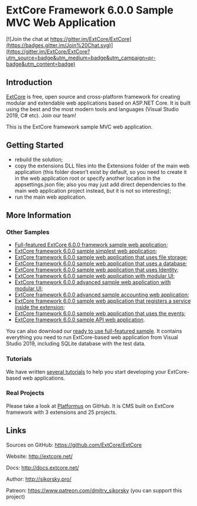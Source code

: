# ExtCore Framework 6.0.0 Sample MVC Web Application

[![Join the chat at https://gitter.im/ExtCore/ExtCore](https://badges.gitter.im/Join%20Chat.svg)](https://gitter.im/ExtCore/ExtCore?utm_source=badge&utm_medium=badge&utm_campaign=pr-badge&utm_content=badge)

## Introduction

[ExtCore](https://github.com/ExtCore/ExtCore) is free, open source and cross-platform framework for creating
modular and extendable web applications based on ASP.NET Core. It is built using the best and the most modern
tools and languages (Visual Studio 2019, C# etc). Join our team!

This is the ExtCore framework sample MVC web application.

## Getting Started

* rebuild the solution;
* copy the extensions DLL files into the Extensions folder of the main web application (this folder doesn’t exist by default,
so you need to create it in the web application root or specify another location in the appsettings.json file; also you may just
add direct dependencies to the main web application project instead, but it is not so interesting);
* run the main web application.

## More Information

### Other Samples

* [Full-featured ExtCore 6.0.0 framework sample web application](https://github.com/ExtCore/ExtCore-Sample);
* [ExtCore framework 6.0.0 sample simplest web application](https://github.com/ExtCore/ExtCore-Sample-Simplest);
* [ExtCore framework 6.0.0 sample web application that uses file storage](https://github.com/ExtCore/ExtCore-Sample-FileStorage);
* [ExtCore framework 6.0.0 sample web application that uses a database](https://github.com/ExtCore/ExtCore-Sample-Data);
* [ExtCore framework 6.0.0 sample web application that uses Identity](https://github.com/ExtCore/ExtCore-Sample-Identity);
* [ExtCore framework 6.0.0 sample web application with modular UI](https://github.com/ExtCore/ExtCore-Sample-Modular-Ui);
* [ExtCore framework 6.0.0 advanced sample web application with modular UI](https://github.com/ExtCore/ExtCore-Sample-Modular-Ui-Adv);
* [ExtCore framework 6.0.0 advanced sample accounting web application](https://github.com/ExtCore/ExtCore-Sample-Accounting);
* [ExtCore framework 6.0.0 sample web application that registers a service inside the extension](https://github.com/ExtCore/ExtCore-Sample-Service);
* [ExtCore framework 6.0.0 sample web application that uses the events](https://github.com/ExtCore/ExtCore-Sample-Events);
* [ExtCore framework 6.0.0 sample API web application](https://github.com/ExtCore/ExtCore-Sample-Api).

You can also download our [ready to use full-featured sample](http://extcore.net/files/ExtCore-Sample-6.0.0.zip).
It contains everything you need to run ExtCore-based web application from Visual Studio 2019, including SQLite
database with the test data.

### Tutorials

We have written [several tutorials](http://docs.extcore.net/en/latest/getting_started/index.html)
to help you start developing your ExtCore-based web applications.

### Real Projects

Please take a look at [Platformus](https://github.com/Platformus/Platformus) on GitHub. It is CMS
built on ExtCore framework with 3 extensions and 25 projects.

## Links

Sources on GitHub: https://github.com/ExtCore/ExtCore

Website: http://extcore.net/

Docs: http://docs.extcore.net/

Author: http://sikorsky.pro/

Patreon: https://www.patreon.com/dmitry_sikorsky (you can support this project)
